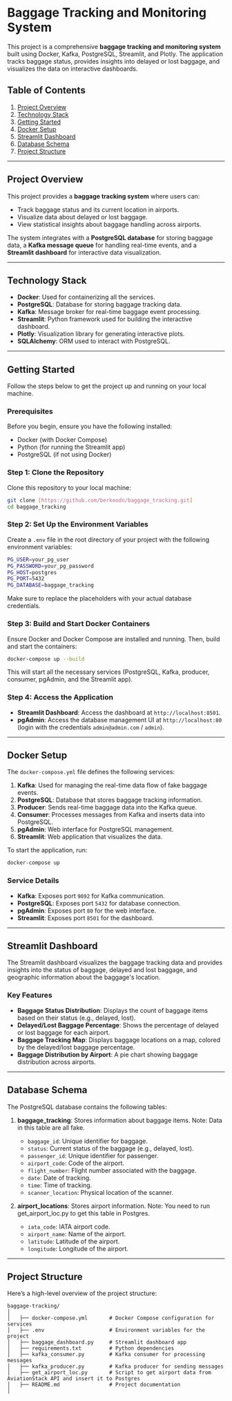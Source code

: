 
# Baggage Tracking and Monitoring System

This project is a comprehensive **baggage tracking and monitoring system** built using Docker, Kafka, PostgreSQL, Streamlit, and Plotly. The application tracks baggage status, provides insights into delayed or lost baggage, and visualizes the data on interactive dashboards.

## Table of Contents

1. [Project Overview](#project-overview)
2. [Technology Stack](#technology-stack)
3. [Getting Started](#getting-started)
4. [Docker Setup](#docker-setup)
5. [Streamlit Dashboard](#streamlit-dashboard)
6. [Database Schema](#database-schema)
7. [Project Structure](#project-structure)

---

## Project Overview

This project provides a **baggage tracking system** where users can:

- Track baggage status and its current location in airports.
- Visualize data about delayed or lost baggage.
- View statistical insights about baggage handling across airports.

The system integrates with a **PostgreSQL database** for storing baggage data, a **Kafka message queue** for handling real-time events, and a **Streamlit dashboard** for interactive data visualization.

---

## Technology Stack

- **Docker**: Used for containerizing all the services.
- **PostgreSQL**: Database for storing baggage tracking data.
- **Kafka**: Message broker for real-time baggage event processing.
- **Streamlit**: Python framework used for building the interactive dashboard.
- **Plotly**: Visualization library for generating interactive plots.
- **SQLAlchemy**: ORM used to interact with PostgreSQL.

---

## Getting Started

Follow the steps below to get the project up and running on your local machine.

### Prerequisites

Before you begin, ensure you have the following installed:

- Docker (with Docker Compose)
- Python (for running the Streamlit app)
- PostgreSQL (if not using Docker)

### Step 1: Clone the Repository

Clone this repository to your local machine:

```bash
git clone [https://github.com/berkeodn/baggage_tracking.git]
cd baggage_tracking
```

### Step 2: Set Up the Environment Variables

Create a `.env` file in the root directory of your project with the following environment variables:

```bash
PG_USER=your_pg_user
PG_PASSWORD=your_pg_password
PG_HOST=postgres
PG_PORT=5432
PG_DATABASE=baggage_tracking
```

Make sure to replace the placeholders with your actual database credentials.

### Step 3: Build and Start Docker Containers

Ensure Docker and Docker Compose are installed and running. Then, build and start the containers:

```bash
docker-compose up --build
```

This will start all the necessary services (PostgreSQL, Kafka, producer, consumer, pgAdmin, and the Streamlit app).

### Step 4: Access the Application

- **Streamlit Dashboard**: Access the dashboard at `http://localhost:8501`.
- **pgAdmin**: Access the database management UI at `http://localhost:80` (login with the credentials `admin@admin.com` / `admin`).

---

## Docker Setup

The `docker-compose.yml` file defines the following services:

1. **Kafka**: Used for managing the real-time data flow of fake baggage events.
2. **PostgreSQL**: Database that stores baggage tracking information.
3. **Producer**: Sends real-time baggage data into the Kafka queue.
4. **Consumer**: Processes messages from Kafka and inserts data into PostgreSQL.
5. **pgAdmin**: Web interface for PostgreSQL management.
6. **Streamlit**: Web application that visualizes the data.

To start the application, run:

```bash
docker-compose up
```

### Service Details

- **Kafka**: Exposes port `9092` for Kafka communication.
- **PostgreSQL**: Exposes port `5432` for database connection.
- **pgAdmin**: Exposes port `80` for the web interface.
- **Streamlit**: Exposes port `8501` for the dashboard.

---

## Streamlit Dashboard

The Streamlit dashboard visualizes the baggage tracking data and provides insights into the status of baggage, delayed and lost baggage, and geographic information about the baggage's location.

### Key Features

- **Baggage Status Distribution**: Displays the count of baggage items based on their status (e.g., delayed, lost).
- **Delayed/Lost Baggage Percentage**: Shows the percentage of delayed or lost baggage for each airport.
- **Baggage Tracking Map**: Displays baggage locations on a map, colored by the delayed/lost baggage percentage.
- **Baggage Distribution by Airport**: A pie chart showing baggage distribution across airports.

---

## Database Schema

The PostgreSQL database contains the following tables:

1. **baggage_tracking**: Stores information about baggage items. Note: Data in this table are all fake.
   - `baggage_id`: Unique identifier for baggage.
   - `status`: Current status of the baggage (e.g., delayed, lost).
   - `passenger_id`: Unique identifier for passenger.
   - `airport_code`: Code of the airport.
   - `flight_number`: Flight number associated with the baggage.
   - `date`: Date of tracking.
   - `time`: Time of tracking.
   - `scanner_location`: Physical location of the scanner.

2. **airport_locations**: Stores airport information. Note: You need to run get_airport_loc.py to get this table in Postgres.
   - `iata_code`: IATA airport code.
   - `airport_name`: Name of the airport.
   - `latitude`: Latitude of the airport.
   - `longitude`: Longitude of the airport.

---

## Project Structure

Here’s a high-level overview of the project structure:

```
baggage-tracking/
│
│   ├── docker-compose.yml       # Docker Compose configuration for services
│   ├── .env                     # Environment variables for the project
│   ├── baggage_dashboard.py     # Streamlit dashboard app
│   ├── requirements.txt         # Python dependencies
│   ├── kafka_consumer.py        # Kafka consumer for processing messages
│   ├── kafka_producer.py        # Kafka producer for sending messages
│   ├── get_airport_loc.py       # Script to get airport data from AviationStack API and insert it to Postgres
│   ├── README.md                # Project documentation
│
```
